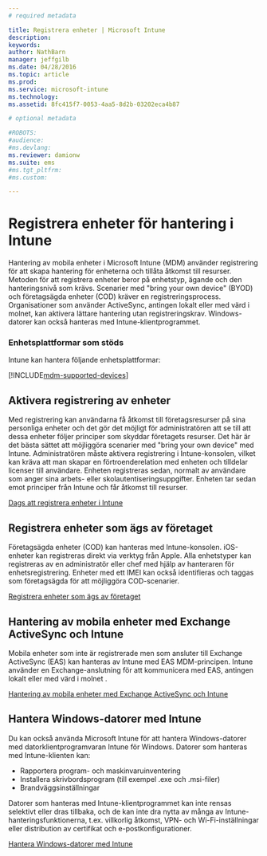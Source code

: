```yaml
---
# required metadata

title: Registrera enheter | Microsoft Intune
description:
keywords:
author: NathBarn
manager: jeffgilb
ms.date: 04/28/2016
ms.topic: article
ms.prod:
ms.service: microsoft-intune
ms.technology:
ms.assetid: 8fc415f7-0053-4aa5-8d2b-03202eca4b87

# optional metadata

#ROBOTS:
#audience:
#ms.devlang:
ms.reviewer: damionw
ms.suite: ems
#ms.tgt_pltfrm:
#ms.custom:

---
```


# Registrera enheter för hantering i Intune
Hantering av mobila enheter i Microsoft Intune (MDM) använder registrering för att skapa hantering för enheterna och tillåta åtkomst till resurser. Metoden för att registrera enheter beror på enhetstyp, ägande och den hanteringsnivå som krävs. Scenarier med "bring your own device" (BYOD) och företagsägda enheter (COD) kräver en registreringsprocess. Organisationer som använder ActiveSync, antingen lokalt eller med värd i molnet, kan aktivera lättare hantering utan registreringskrav. Windows-datorer kan också hanteras med Intune-klientprogrammet.

###  Enhetsplattformar som stöds

Intune kan hantera följande enhetsplattformar:

[!INCLUDE[mdm-supported-devices](../includes/mdm-supported-devices.md)]

## Aktivera registrering av enheter  
 Med registrering kan användarna få åtkomst till företagsresurser på sina personliga enheter och det gör det möjligt för administratören att se till att dessa enheter följer principer som skyddar företagets resurser. Det här är det bästa sättet att möjliggöra scenarier med "bring your own device" med Intune. Administratören måste aktivera registrering i Intune-konsolen, vilket kan kräva att man skapar en förtroenderelation med enheten och tilldelar licenser till användare. Enheten registreras sedan, normalt av användare som anger sina arbets- eller skolautentiseringsuppgifter. Enheten tar sedan emot principer från Intune och får åtkomst till resurser.

[Dags att registrera enheter i Intune](get-ready-to-enroll-devices-in-microsoft-intune.md)

## Registrera enheter som ägs av företaget
Företagsägda enheter (COD) kan hanteras med Intune-konsolen. iOS-enheter kan registreras direkt via verktyg från Apple. Alla enhetstyper kan registreras av en administratör eller chef med hjälp av hanteraren för enhetsregistrering. Enheter med ett IMEI kan också identifieras och taggas som företagsägda för att möjliggöra COD-scenarier.

[Registrera enheter som ägs av företaget](manage-corporate-owned-devices.md)

## Hantering av mobila enheter med Exchange ActiveSync och Intune
Mobila enheter som inte är registrerade men som ansluter till Exchange ActiveSync (EAS) kan hanteras av Intune med EAS MDM-principen. Intune använder en Exchange-anslutning för att kommunicera med EAS, antingen lokalt eller med värd i molnet .



[Hantering av mobila enheter med Exchange ActiveSync och Intune](mobile-device-management-with-exchange-activesync-and-microsoft-intune.md)


## Hantera Windows-datorer med Intune  
Du kan också använda Microsoft Intune för att hantera Windows-datorer med datorklientprogramvaran Intune för Windows. Datorer som hanteras med Intune-klienten kan:

 - Rapportera program- och maskinvaruinventering
 - Installera skrivbordsprogram (till exempel .exe och .msi-filer)
 - Brandväggsinställningar

Datorer som hanteras med Intune-klientprogrammet kan inte rensas selektivt eller dras tillbaka, och de kan inte dra nytta av många av Intune-hanteringsfunktionerna, t.ex. villkorlig åtkomst, VPN- och Wi-Fi-inställningar eller distribution av certifikat och e-postkonfigurationer.

[Hantera Windows-datorer med Intune](manage-windows-pcs-with-microsoft-intune.md)


<!--HONumber=Jun16_HO2-->


